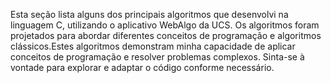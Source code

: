 Esta seção lista alguns dos principais algoritmos que desenvolvi na linguagem C, utilizando o aplicativo WebAlgo da UCS. Os algoritmos foram projetados para abordar diferentes conceitos de programação e algoritmos clássicos.Estes algoritmos demonstram minha capacidade de aplicar conceitos de programação e resolver problemas complexos. Sinta-se à vontade para explorar e adaptar o código conforme necessário.
